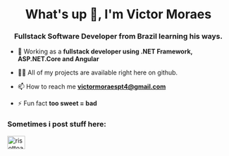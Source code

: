 <h1 align="center">What's up 👋, I'm Victor Moraes</h1>
<h3 align="center">Fullstack Software Developer from Brazil learning his ways.</h3>

- 🔭 Working as a **fullstack developer using .NET Framework, ASP.NET.Core and Angular**


- 👨‍💻 All of my projects are available right here on github.

- 📫 How to reach me **victormoraespt4@gmail.com**

- ⚡ Fun fact **too sweet = bad**

<h3 align="left">Sometimes i post stuff here:</h3>
<p align="left">
<a href="https://instagram.com/risottoandpizza" target="blank"><img align="center" src="https://raw.githubusercontent.com/rahuldkjain/github-profile-readme-generator/master/src/images/icons/Social/instagram.svg" alt="risottoandpizza" height="30" width="40" /></a>
</p>

